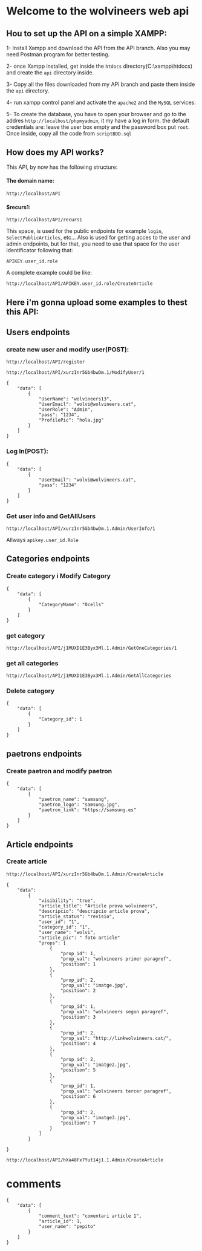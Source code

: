 ﻿# Welcome to the wolvineers web api

## Hou to set up the API on a simple XAMPP:
1- Install Xampp and download the API from the API branch. Also you may need Postman program for better testing.

2- once Xampp installed, get inside the ```htdocs``` directory(C:\xampp\htdocs) and create the ```api``` directory inside.

3- Copy all the files downloaded from my APi branch and paste them inside the ```api```  directory.

4- run xampp control panel and activate the ```apache2``` and the ```MySQL``` services.

5- To create the database, you have to open your browser and go to the addres ```http://localhost/phpmyadmin```, it my have a log in form. the default credentials are: leave the user box empty and the password box put ```root```. Once inside, copy all the code from ```scriptBDD.sql```

## How does my API works?
This API, by now has the following structure:

#### The domain name:
```http://localhost/API```

#### $recurs1:
```http://localhost/API/recurs1```

This space, is used for the public endpoints for example ```login```, ```SelectPublicArticles```, etc... Also is used for getting acces to the user and admin endpoints, but for that, you need to use that space for the user identificator following that:

```APIKEY.user_id.role```

A complete example could be like:

```http://localhost/API/APIKEY.user_id.role/CreateArticle```

## Here i'm gonna upload some examples to thest this API:

## Users endpoints

### create new user and modify user(POST):
```http://localhost/API/register```

```http://localhost/API/xurzInr5Gb4bwDm.1/ModifyUser/1```

```
{
    "data": [
        {
            "UserName": "wolvineers13",
            "UserEmail": "wolvi@wolvineers.cat",
            "UserRole": "Admin",
            "pass": "1234",
            "ProfilePic": "hola.jpg"
        }
    ]
}
```
### Log In(POST):
```
{
    "data": [
        {
            "UserEmail": "wolvi@wolvineers.cat",
            "pass": "1234"
        }
    ]
}
```
 

### Get user info and GetAllUsers

```http://localhost/API/xurzInr5Gb4bwDm.1.Admin/UserInfo/1```

Allways ```apikey.user_id.Role```

## Categories endpoints

### Create category i Modify Category
```
{
    "data": [
        {
            "CategoryName": "Ocells"
        }
    ]
}
```


### get category
```http://localhost/API/j1MUXD1E3Byx3Ml.1.Admin/GetOneCategories/1```

### get all categories
```http://localhost/API/j1MUXD1E3Byx3Ml.1.Admin/GetAllCategories```

### Delete category
```
{
    "data": [
        {
            "Category_id": 1
        }
    ]
}
```

## paetrons endpoints
### Create paetron and modify paetron
```
{
    "data": [
        {
            "paetron_name": "samsung",
            "paetron_logo": "samsung.jpg",
            "paetron_link": "https://samsung.es"
        }
    ]
}
```

## Article endpoints
### Create article

```http://localhost/API/xurzInr5Gb4bwDm.1.Admin/CreateArticle```

```
{
    "data": 
        {
            "visibility": "true",
            "article_title": "Article prova wolvineers",
            "descripcio": "descripcio article prova",
            "article_status": "revisio",
            "user_id": "1",
            "category_id": "1",
            "user_name": "wolvi",
            "article_pic": " foto article"
            "props": [
                {
                    "prop_id": 1,
                    "prop_val": "wolvineers primer paragref",
                    "position": 1
                },
                {
                    "prop_id": 2,
                    "prop_val": "imatge.jpg",
                    "position": 2
                },
                {
                    "prop_id": 1,
                    "prop_val": "wolvineers segon paragref",
                    "position": 3
                },
                {
                    "prop_id": 2,
                    "prop_val": "http://linkwolvineers.cat/",
                    "position": 4
                },
                {
                    "prop_id": 2,
                    "prop_val": "imatge2.jpg",
                    "position": 5
                },
                {
                    "prop_id": 1,
                    "prop_val": "wolvineers tercer paragref",
                    "position": 6
                },
                {
                    "prop_id": 2,
                    "prop_val": "imatge3.jpg",
                    "position": 7
                }
            ]
        }
    
}
```

```http://localhost/API/hXa48Fx7Yut14j1.1.Admin/CreateArticle```

# comments
```
{
    "data": [
        {
            "comment_text": "comentari article 1",
            "article_id": 1,
            "user_name": "pepito"
        }
    ]
}
```
